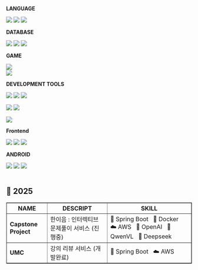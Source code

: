 <div style="display:flex; flex-direction:column; align-items:flex-start;">
    <!-- BACKEND -->
    <p><strong>LANGUAGE</strong></p>
    <div>
        <img src="https://img.shields.io/badge/Java-007396?style=for-the-badge&logo=Java&logoColor=white"> 
        <img src="https://img.shields.io/badge/Python-3776AB?style=for-the-badge&logo=python&logoColor=white">
        <img src="https://img.shields.io/badge/c%23-%23239120.svg?style=for-the-badge&logo=c-sharp&logoColor=white"/>
    </div>
    <!-- DATABASE -->
    <p><strong>DATABASE</strong></p>
    <div> 
        <img src="https://img.shields.io/badge/MySQL-00000F?style=for-the-badge&logo=mysql&logoColor=white">
        <img src="https://img.shields.io/badge/amazonaws-232F3E?style=for-the-badge&logo=amazonaws&logoColor=white">
        <img src="https://img.shields.io/badge/Docker-2496ED?style=flat&logo=Docker&logoColor=white"/> 
    </div>
    <!-- GAMESTACK -->
    <p><strong>GAME</strong></p>
      <img src = "https://img.shields.io/badge/unity-%23000000.svg?style=for-the-badge&logo=unity&logoColor=white">
      <img src = "https://img.shields.io/badge/c%23-%23239120.svg?style=for-the-badge&logo=csharp&logoColor=white">
    <!-- Server -->
    <p><strong>DEVELOPMENT TOOLS</strong></p>
    <div>
        <img src = "https://img.shields.io/badge/Flask-000000?style=for-the-badge&logo=flask&logoColor=white">
        <img src="https://img.shields.io/badge/IntelliJ_IDEA-000000.svg?style=for-the-badge&logo=intellij-idea&logoColor=white">
        <img src="https://img.shields.io/badge/Spring-6DB33F?style=for-the-badge&logo=spring&logoColor=white"><p>
        <img src="https://img.shields.io/badge/Django-092E20?style=for-the-badge&logo=django&logoColor=white">
        <img src="https://img.shields.io/badge/Visual_Studio_Code-0078D4?style=for-the-badge&logo=visual%20studio%20code&logoColor=white"></p>
        <img src="https://img.shields.io/badge/springboot-6DB33F?style=for-the-badge&logo=springboot&logoColor=white">
    </div>
    <!-- Frontend -->
    <p><strong>Frontend</strong></p>
    <div>
        <img src="https://img.shields.io/badge/HTML-239120?style=for-the-badge&logo=html5&logoColor=white">
        <img src="https://img.shields.io/badge/CSS-239120?&style=for-the-badge&logo=css3&logoColor=white">
        <img src="https://img.shields.io/badge/javascript-F7DF1E?style=flat-square&logo=javascript&logoColor=black"> 
    </div>
    <!-- sneak peek -->
    <p><strong>ANDROID</strong></p>
    <div>
        <img src="https://img.shields.io/badge/Kotlin-7F52FF?style=flat-square&logo=kotlin&logoColor=white">
        <img src="https://img.shields.io/badge/Andoid Studio-3DDC84?style=flat-square&logo=android studio&logoColor=white">
        <img src="ttps://img.shields.io/badge/Eclipse-2C2255?style=for-the-badge&logo=eclipse&logoColor=white">
</div><br>
</div>

<P>
<h2>📌 2025</h2>
<table border="1" cellspacing="0" cellpadding="8">
  <thead>
    <tr>
      <th>NAME</th>
      <th>DESCRIPT</th>
      <th>SKILL</th>
    </tr>
  </thead>
  <tbody>
    <tr>
      <td><strong>Capstone Project</strong></td>
      <td>한이음 : 인터렉티브 문제풀이 서비스 (진행중)</td>
      <td>
        🌱 Spring Boot &nbsp;
        🐳 Docker &nbsp;
        ☁️ AWS &nbsp;
        🤖 OpenAI &nbsp;
        🧠 QwenVL &nbsp;
        🚀 Deepseek
      </td>
    </tr>
    <tr>
      <td><strong>UMC</strong></td>
      <td>강의 리뷰 서비스 (개발완료)</td>
      <td>
        🌱 Spring Boot &nbsp;
        ☁️ AWS
      </td>
    </tr>
  </tbody>
</table>

